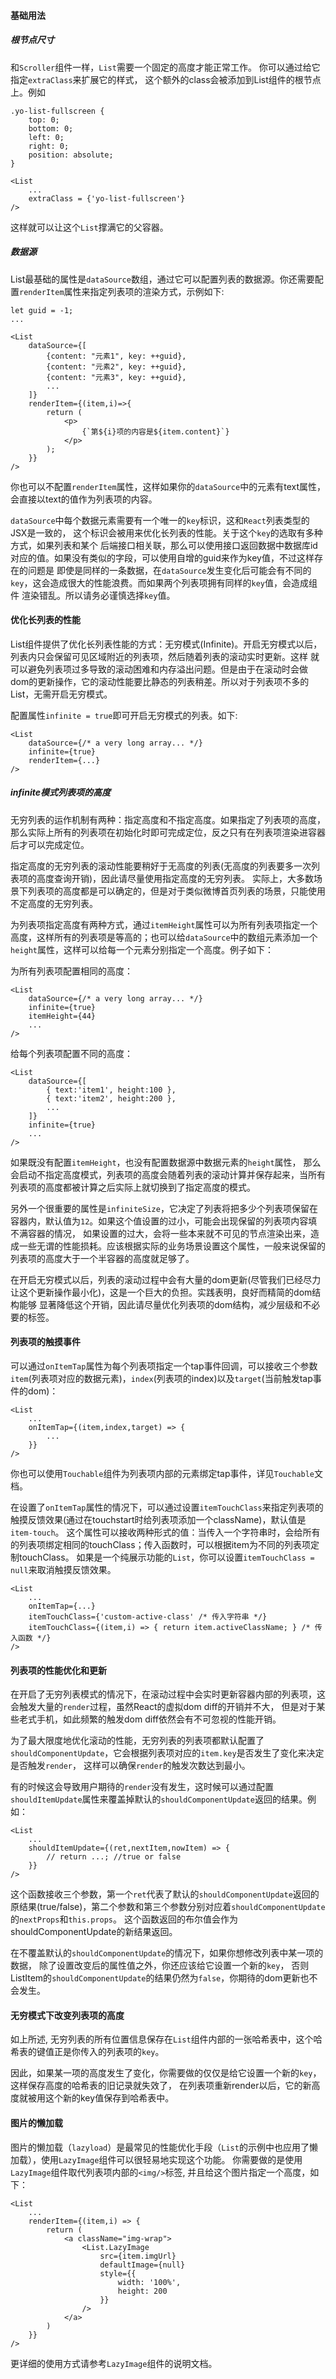 #### 基础用法

##### 根节点尺寸

和`Scroller`组件一样，`List`需要一个固定的高度才能正常工作。
你可以通过给它指定`extraClass`来扩展它的样式， 这个额外的class会被添加到List组件的根节点上。例如
```
.yo-list-fullscreen {
    top: 0;
    bottom: 0;
    left: 0;
    right: 0;
    position: absolute;
}

<List
    ...
    extraClass = {'yo-list-fullscreen'}
/>
```
这样就可以让这个`List`撑满它的父容器。

##### 数据源

List最基础的属性是`dataSource`数组，通过它可以配置列表的数据源。你还需要配置`renderItem`属性来指定列表项的渲染方式，示例如下:

```
let guid = -1;
...

<List
    dataSource={[
        {content: "元素1", key: ++guid},
        {content: "元素2", key: ++guid},
        {content: "元素3", key: ++guid},
        ...
    ]}
    renderItem={(item,i)=>{
        return (
            <p>
                {`第${i}项的内容是${item.content}`}
            </p>
        );
    }}
/>
```

你也可以不配置`renderItem`属性，这样如果你的`dataSource`中的元素有text属性，会直接以text的值作为列表项的内容。

`dataSource`中每个数据元素需要有一个唯一的`key`标识，这和`React`列表类型的JSX是一致的，
这个标识会被用来优化长列表的性能。关于这个`key`的选取有多种方式，如果列表和某个
后端接口相关联，那么可以使用接口返回数据中数据库id对应的值。如果没有类似的字段，可以使用自增的guid来作为key值，不过这样存在的问题是
即使是同样的一条数据，在`dataSource`发生变化后可能会有不同的`key`，这会造成很大的性能浪费。而如果两个列表项拥有同样的`key`值，会造成组件
渲染错乱。所以请务必谨慎选择`key`值。

#### 优化长列表的性能

List组件提供了优化长列表性能的方式：无穷模式(Infinite)。开启无穷模式以后，列表内只会保留可见区域附近的列表项，然后随着列表的滚动实时更新。这样
就可以避免列表项过多导致的滚动困难和内存溢出问题。但是由于在滚动时会做dom的更新操作，它的滚动性能要比静态的列表稍差。所以对于列表项不多的List，无需开启无穷模式。

配置属性`infinite = true`即可开启无穷模式的列表。如下:

```
<List
    dataSource={/* a very long array... */}
    infinite={true}
    renderItem={...}
/>
```

##### infinite模式列表项的高度

无穷列表的运作机制有两种：指定高度和不指定高度。如果指定了列表项的高度，那么实际上所有的列表项在初始化时即可完成定位，反之只有在列表项渲染进容器后才可以完成定位。

指定高度的无穷列表的滚动性能要稍好于无高度的列表(无高度的列表要多一次列表项的高度查询开销)，因此请尽量使用指定高度的无穷列表。
实际上，大多数场景下列表项的高度都是可以确定的，但是对于类似微博首页列表的场景，只能使用不定高度的无穷列表。

为列表项指定高度有两种方式，通过`itemHeight`属性可以为所有列表项指定一个高度，这样所有的列表项是等高的；也可以给`dataSource`中的数组元素添加一个`height`属性，这样可以给每一个元素分别指定一个高度。例子如下：

为所有列表项配置相同的高度：
```
<List
    dataSource={/* a very long array... */}
    infinite={true}
    itemHeight={44}
    ...
/>
```

给每个列表项配置不同的高度：
```
<List
    dataSource={[
        { text:'item1', height:100 },
        { text:'item2', height:200 },
        ...
    ]}
    infinite={true}
    ...
/>
```

如果既没有配置`itemHeight`，也没有配置数据源中数据元素的`height`属性，
那么会启动不指定高度模式，列表项的高度会随着列表的滚动计算并保存起来，当所有列表项的高度都被计算之后实际上就切换到了指定高度的模式。

另外一个很重要的属性是`infiniteSize`，它决定了列表将把多少个列表项保留在容器内，默认值为`12`。如果这个值设置的过小，可能会出现保留的列表项内容填不满容器的情况，
如果设置的过大，会将一些本来就不可见的节点渲染出来，造成一些无谓的性能损耗。应该根据实际的业务场景设置这个属性，一般来说保留的列表项的高度大于一个半容器的高度就足够了。

在开启无穷模式以后，列表的滚动过程中会有大量的dom更新(尽管我们已经尽力让这个更新操作最小化)，这是一个巨大的负担。实践表明，良好而精简的dom结构能够
显著降低这个开销，因此请尽量优化列表项的dom结构，减少层级和不必要的标签。

#### 列表项的触摸事件

可以通过`onItemTap`属性为每个列表项指定一个tap事件回调，可以接收三个参数`item`(列表项对应的数据元素)，`index`(列表项的index)以及`target`(当前触发tap事件的dom)：

```
<List
    ...
    onItemTap={(item,index,target) => {
        ...
    }}
/>
```

你也可以使用`Touchable`组件为列表项内部的元素绑定tap事件，详见`Touchable`文档。

在设置了`onItemTap`属性的情况下，可以通过设置`itemTouchClass`来指定列表项的触摸反馈效果(通过在touchstart时给列表项添加一个className)，默认值是`item-touch`。
这个属性可以接收两种形式的值：当传入一个字符串时，会给所有的列表项绑定相同的touchClass；传入函数时，可以根据item为不同的列表项定制touchClass。
如果是一个纯展示功能的`List`，你可以设置`itemTouchClass = null`来取消触摸反馈效果。


```
<List
    ...
    onItemTap={...}
    itemTouchClass={'custom-active-class' /* 传入字符串 */}
    itemTouchClass={(item,i) => { return item.activeClassName; } /* 传入函数 */}
/>
```

#### 列表项的性能优化和更新

在开启了无穷列表模式的情况下，在滚动过程中会实时更新容器内部的列表项，这会触发大量的`render`过程，虽然React的虚拟dom diff的开销并不大，
但是对于某些老式手机，如此频繁的触发dom diff依然会有不可忽视的性能开销。

为了最大限度地优化滚动的性能，无穷列表的列表项都默认配置了`shouldComponentUpdate`，它会根据列表项对应的`item.key`是否发生了变化来决定是否触发`render`，
这样可以确保`render`的触发次数达到最小。

有的时候这会导致用户期待的`render`没有发生，这时候可以通过配置`shouldItemUpdate`属性来覆盖掉默认的`shouldComponentUpdate`返回的结果。例如：

```
<List
    ...
    shouldItemUpdate={(ret,nextItem,nowItem) => {
        // return ...; //true or false
    }}
/>
```

这个函数接收三个参数，第一个`ret`代表了默认的`shouldComponentUpdate`返回的原结果(true/false)，第二个参数和第三个参数分别对应着`shouldComponentUpdate`的`nextProps`和`this.props`。
这个函数返回的布尔值会作为shouldComponentUpdate的新结果返回。

在不覆盖默认的`shouldComponentUpdate`的情况下，如果你想修改列表中某一项的数据，
除了设置改变后的属性值之外，你还应该给它设置一个新的`key`，
否则ListItem的`shouldComponentUpdate`的结果仍然为`false`，你期待的dom更新也不会发生。

#### 无穷模式下改变列表项的高度
如上所述, 无穷列表的所有位置信息保存在`List`组件内部的一张哈希表中，这个哈希表的键值正是你传入的列表项的`key`。

因此，如果某一项的高度发生了变化，你需要做的仅仅是给它设置一个新的`key`，这样保存高度的哈希表的旧记录就失效了，
在列表项重新render以后，它的新高度就被用这个新的key值保存到哈希表中。

#### 图片的懒加载

图片的懒加载（`lazyload`）是最常见的性能优化手段（`List`的示例中也应用了懒加载），使用`LazyImage`组件可以很轻易地实现这个功能。
你需要做的是使用`LazyImage`组件取代列表项内部的`<img/>`标签, 并且给这个图片指定一个高度，如下：

```
<List
    ...
    renderItem={(item,i) => {
        return (
            <a className="img-wrap">
                <List.LazyImage
                    src={item.imgUrl}
                    defaultImage={null}
                    style={{
                        width: '100%',
                        height: 200
                    }}
                />
            </a>
        )
    }}
/>
```

更详细的使用方式请参考`LazyImage`组件的说明文档。
